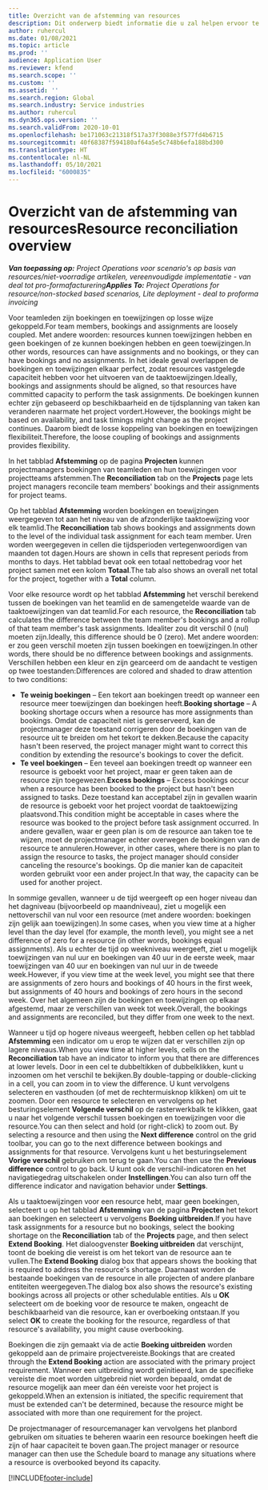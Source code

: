 ```yaml
---
title: Overzicht van de afstemming van resources
description: Dit onderwerp biedt informatie die u zal helpen ervoor te zorgen dat resourceboekingen en toewijzingen voor projecten worden afgestemd.
author: ruhercul
ms.date: 01/08/2021
ms.topic: article
ms.prod: ''
audience: Application User
ms.reviewer: kfend
ms.search.scope: ''
ms.custom: ''
ms.assetid: ''
ms.search.region: Global
ms.search.industry: Service industries
ms.author: ruhercul
ms.dyn365.ops.version: ''
ms.search.validFrom: 2020-10-01
ms.openlocfilehash: be171063c21318f517a37f3088e3f577fd4b6715
ms.sourcegitcommit: 40f68387f594180af64a5e5c748b6efa188bd300
ms.translationtype: HT
ms.contentlocale: nl-NL
ms.lasthandoff: 05/10/2021
ms.locfileid: "6000835"
---
```

# <a name="resource-reconciliation-overview"></a><span data-ttu-id="732d8-103">Overzicht van de afstemming van resources</span><span class="sxs-lookup"><span data-stu-id="732d8-103">Resource reconciliation overview</span></span>

<span data-ttu-id="732d8-104">_**Van toepassing op:** Project Operations voor scenario's op basis van resources/niet-voorradige artikelen, vereenvoudigde implementatie - van deal tot pro-formafacturering_</span><span class="sxs-lookup"><span data-stu-id="732d8-104">_**Applies To:** Project Operations for resource/non-stocked based scenarios, Lite deployment - deal to proforma invoicing_</span></span>

<span data-ttu-id="732d8-105">Voor teamleden zijn boekingen en toewijzingen op losse wijze gekoppeld.</span><span class="sxs-lookup"><span data-stu-id="732d8-105">For team members, bookings and assignments are loosely coupled.</span></span> <span data-ttu-id="732d8-106">Met andere woorden: resources kunnen toewijzingen hebben en geen boekingen of ze kunnen boekingen hebben en geen toewijzingen.</span><span class="sxs-lookup"><span data-stu-id="732d8-106">In other words, resources can have assignments and no bookings, or they can have bookings and no assignments.</span></span> <span data-ttu-id="732d8-107">In het ideale geval overlappen de boekingen en toewijzingen elkaar perfect, zodat resources vastgelegde capaciteit hebben voor het uitvoeren van de taaktoewijzingen.</span><span class="sxs-lookup"><span data-stu-id="732d8-107">Ideally, bookings and assignments should be aligned, so that resources have committed capacity to perform the task assignments.</span></span> <span data-ttu-id="732d8-108">De boekingen kunnen echter zijn gebaseerd op beschikbaarheid en de tijdsplanning van taken kan veranderen naarmate het project vordert.</span><span class="sxs-lookup"><span data-stu-id="732d8-108">However, the bookings might be based on availability, and task timings might change as the project continues.</span></span> <span data-ttu-id="732d8-109">Daarom biedt de losse koppeling van boekingen en toewijzingen flexibiliteit.</span><span class="sxs-lookup"><span data-stu-id="732d8-109">Therefore, the loose coupling of bookings and assignments provides flexibility.</span></span>

<span data-ttu-id="732d8-110">In het tabblad **Afstemming** op de pagina **Projecten** kunnen projectmanagers boekingen van teamleden en hun toewijzingen voor projectteams afstemmen.</span><span class="sxs-lookup"><span data-stu-id="732d8-110">The **Reconciliation** tab on the **Projects** page lets project managers reconcile team members' bookings and their assignments for project teams.</span></span>

<span data-ttu-id="732d8-111">Op het tabblad **Afstemming** worden boekingen en toewijzingen weergegeven tot aan het niveau van de afzonderlijke taaktoewijzing voor elk teamlid.</span><span class="sxs-lookup"><span data-stu-id="732d8-111">The **Reconciliation** tab shows bookings and assignments down to the level of the individual task assignment for each team member.</span></span> <span data-ttu-id="732d8-112">Uren worden weergegeven in cellen die tijdsperioden vertegenwoordigen van maanden tot dagen.</span><span class="sxs-lookup"><span data-stu-id="732d8-112">Hours are shown in cells that represent periods from months to days.</span></span> <span data-ttu-id="732d8-113">Het tabblad bevat ook een totaal nettobedrag voor het project samen met een kolom **Totaal**.</span><span class="sxs-lookup"><span data-stu-id="732d8-113">The tab also shows an overall net total for the project, together with a **Total** column.</span></span>

<span data-ttu-id="732d8-114">Voor elke resource wordt op het tabblad **Afstemming** het verschil berekend tussen de boekingen van het teamlid en de samengetelde waarde van de taaktoewijzingen van dat teamlid.</span><span class="sxs-lookup"><span data-stu-id="732d8-114">For each resource, the **Reconciliation** tab calculates the difference between the team member's bookings and a rollup of that team member's task assignments.</span></span> <span data-ttu-id="732d8-115">Idealiter zou dit verschil 0 (nul) moeten zijn.</span><span class="sxs-lookup"><span data-stu-id="732d8-115">Ideally, this difference should be 0 (zero).</span></span> <span data-ttu-id="732d8-116">Met andere woorden: er zou geen verschil moeten zijn tussen boekingen en toewijzingen.</span><span class="sxs-lookup"><span data-stu-id="732d8-116">In other words, there should be no difference between bookings and assignments.</span></span> <span data-ttu-id="732d8-117">Verschillen hebben een kleur en zijn gearceerd om de aandacht te vestigen op twee toestanden:</span><span class="sxs-lookup"><span data-stu-id="732d8-117">Differences are colored and shaded to draw attention to two conditions:</span></span>

- <span data-ttu-id="732d8-118">**Te weinig boekingen** – Een tekort aan boekingen treedt op wanneer een resource meer toewijzingen dan boekingen heeft.</span><span class="sxs-lookup"><span data-stu-id="732d8-118">**Booking shortage** – A booking shortage occurs when a resource has more assignments than bookings.</span></span> <span data-ttu-id="732d8-119">Omdat de capaciteit niet is gereserveerd, kan de projectmanager deze toestand corrigeren door de boekingen van de resource uit te breiden om het tekort te dekken.</span><span class="sxs-lookup"><span data-stu-id="732d8-119">Because the capacity hasn't been reserved, the project manager might want to correct this condition by extending the resource's bookings to cover the deficit.</span></span>
- <span data-ttu-id="732d8-120">**Te veel boekingen** – Een teveel aan boekingen treedt op wanneer een resource is geboekt voor het project, maar er geen taken aan de resource zijn toegewezen.</span><span class="sxs-lookup"><span data-stu-id="732d8-120">**Excess bookings** – Excess bookings occur when a resource has been booked to the project but hasn't been assigned to tasks.</span></span> <span data-ttu-id="732d8-121">Deze toestand kan acceptabel zijn in gevallen waarin de resource is geboekt voor het project voordat de taaktoewijzing plaatsvond.</span><span class="sxs-lookup"><span data-stu-id="732d8-121">This condition might be acceptable in cases where the resource was booked to the project before task assignment occurred.</span></span> <span data-ttu-id="732d8-122">In andere gevallen, waar er geen plan is om de resource aan taken toe te wijzen, moet de projectmanager echter overwegen de boekingen van de resource te annuleren.</span><span class="sxs-lookup"><span data-stu-id="732d8-122">However, in other cases, where there is no plan to assign the resource to tasks, the project manager should consider canceling the resource's bookings.</span></span> <span data-ttu-id="732d8-123">Op die manier kan de capaciteit worden gebruikt voor een ander project.</span><span class="sxs-lookup"><span data-stu-id="732d8-123">In that way, the capacity can be used for another project.</span></span>

<span data-ttu-id="732d8-124">In sommige gevallen, wanneer u de tijd weergeeft op een hoger niveau dan het dagniveau (bijvoorbeeld op maandniveau), ziet u mogelijk een nettoverschil van nul voor een resource (met andere woorden: boekingen zijn gelijk aan toewijzingen).</span><span class="sxs-lookup"><span data-stu-id="732d8-124">In some cases, when you view time at a higher level than the day level (for example, the month level), you might see a net difference of zero for a resource (in other words, bookings equal assignments).</span></span> <span data-ttu-id="732d8-125">Als u echter de tijd op weekniveau weergeeft, ziet u mogelijk toewijzingen van nul uur en boekingen van 40 uur in de eerste week, maar toewijzingen van 40 uur en boekingen van nul uur in de tweede week.</span><span class="sxs-lookup"><span data-stu-id="732d8-125">However, if you view time at the week level, you might see that there are assignments of zero hours and bookings of 40 hours in the first week, but assignments of 40 hours and bookings of zero hours in the second week.</span></span> <span data-ttu-id="732d8-126">Over het algemeen zijn de boekingen en toewijzingen op elkaar afgestemd, maar ze verschillen van week tot week.</span><span class="sxs-lookup"><span data-stu-id="732d8-126">Overall, the bookings and assignments are reconciled, but they differ from one week to the next.</span></span>

<span data-ttu-id="732d8-127">Wanneer u tijd op hogere niveaus weergeeft, hebben cellen op het tabblad **Afstemming** een indicator om u erop te wijzen dat er verschillen zijn op lagere niveaus.</span><span class="sxs-lookup"><span data-stu-id="732d8-127">When you view time at higher levels, cells on the **Reconciliation** tab have an indicator to inform you that there are differences at lower levels.</span></span> <span data-ttu-id="732d8-128">Door in een cel te dubbeltikken of dubbelklikken, kunt u inzoomen om het verschil te bekijken.</span><span class="sxs-lookup"><span data-stu-id="732d8-128">By double-tapping or double-clicking in a cell, you can zoom in to view the difference.</span></span> <span data-ttu-id="732d8-129">U kunt vervolgens selecteren en vasthouden (of met de rechtermuisknop klikken) om uit te zoomen. Door een resource te selecteren en vervolgens op het besturingselement **Volgende verschil** op de rasterwerkbalk te klikken, gaat u naar het volgende verschil tussen boekingen en toewijzingen voor die resource.</span><span class="sxs-lookup"><span data-stu-id="732d8-129">You can then select and hold (or right-click) to zoom out. By selecting a resource and then using the **Next difference** control on the grid toolbar, you can go to the next difference between bookings and assignments for that resource.</span></span> <span data-ttu-id="732d8-130">Vervolgens kunt u het besturingselement **Vorige verschil** gebruiken om terug te gaan.</span><span class="sxs-lookup"><span data-stu-id="732d8-130">You can then use the **Previous difference** control to go back.</span></span> <span data-ttu-id="732d8-131">U kunt ook de verschil-indicatoren en het navigatiegedrag uitschakelen onder **Instellingen**.</span><span class="sxs-lookup"><span data-stu-id="732d8-131">You can also turn off the difference indicator and navigation behavior under **Settings**.</span></span>

<span data-ttu-id="732d8-132">Als u taaktoewijzingen voor een resource hebt, maar geen boekingen, selecteert u op het tabblad **Afstemming** van de pagina **Projecten** het tekort aan boekingen en selecteert u vervolgens **Boeking uitbreiden**.</span><span class="sxs-lookup"><span data-stu-id="732d8-132">If you have task assignments for a resource but no bookings, select the booking shortage on the **Reconciliation** tab of the **Projects** page, and then select **Extend Booking**.</span></span> <span data-ttu-id="732d8-133">Het dialoogvenster **Boeking uitbreiden** dat verschijnt, toont de boeking die vereist is om het tekort van de resource aan te vullen.</span><span class="sxs-lookup"><span data-stu-id="732d8-133">The **Extend Booking** dialog box that appears shows the booking that is required to address the resource's shortage.</span></span> <span data-ttu-id="732d8-134">Daarnaast worden de bestaande boekingen van de resource in alle projecten of andere planbare entiteiten weergegeven.</span><span class="sxs-lookup"><span data-stu-id="732d8-134">The dialog box also shows the resource's existing bookings across all projects or other schedulable entities.</span></span> <span data-ttu-id="732d8-135">Als u **OK** selecteert om de boeking voor de resource te maken, ongeacht de beschikbaarheid van die resource, kan er overboeking ontstaan.</span><span class="sxs-lookup"><span data-stu-id="732d8-135">If you select **OK** to create the booking for the resource, regardless of that resource's availability, you might cause overbooking.</span></span>

<span data-ttu-id="732d8-136">Boekingen die zijn gemaakt via de actie **Boeking uitbreiden** worden gekoppeld aan de primaire projectvereiste.</span><span class="sxs-lookup"><span data-stu-id="732d8-136">Bookings that are created through the **Extend Booking** action are associated with the primary project requirement.</span></span> <span data-ttu-id="732d8-137">Wanneer een uitbreiding wordt geïnitieerd, kan de specifieke vereiste die moet worden uitgebreid niet worden bepaald, omdat de resource mogelijk aan meer dan één vereiste voor het project is gekoppeld.</span><span class="sxs-lookup"><span data-stu-id="732d8-137">When an extension is initiated, the specific requirement that must be extended can't be determined, because the resource might be associated with more than one requirement for the project.</span></span>

<span data-ttu-id="732d8-138">De projectmanager of resourcemanager kan vervolgens het planbord gebruiken om situaties te beheren waarin een resource boekingen heeft die zijn of haar capaciteit te boven gaan.</span><span class="sxs-lookup"><span data-stu-id="732d8-138">The project manager or resource manager can then use the Schedule board to manage any situations where a resource is overbooked beyond its capacity.</span></span>


[!INCLUDE[footer-include](../includes/footer-banner.md)]